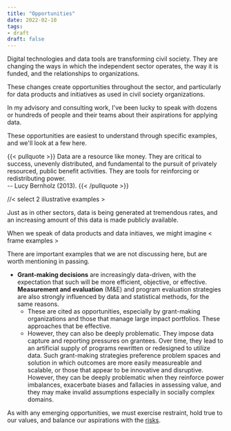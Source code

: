 ```yaml
---
title: "Opportunities"
date: 2022-02-10
tags:
- draft
draft: false
---
```


Digital technologies and data tools are transforming civil society. They are changing the ways in which the independent sector operates, the way it is funded, and the relationships to organizations. 

These changes create opportunities throughout the sector, and particularly for data products and initiatives as used in civil society organizations.

In my advisory and consulting work, I've been lucky to speak with dozens or hundreds of people and their teams about their aspirations for applying data. 

These opportunities are easiest to understand through specific examples, and we'll look at a few here. 

{{< pullquote >}}
Data are a resource like money. They are critical to success, unevenly distributed, and fundamental to the pursuit of privately resourced, public benefit activities. They are tools for reinforcing or redistributing power. <br /> -- Lucy Bernholz (2013). 
{{< /pullquote >}}

//< select 2 illustrative examples >

Just as in other sectors, data is being generated at tremendous rates, and an increasing amount of this data is made publicly available. 

When we speak of data products and data initiaves, we might imagine < frame examples >

There are important examples that we are not discussing here, but are worth mentioning in passing. 
* **Grant-making decisions** are increasingly data-driven, with the expectation that such will be more efficient, objective, or effective. **Measurement and evaluation** (M&E) and program evaluation strategies are also strongly influenced by data and statistical methods, for the same reasons. 
  * These are cited as opportunities, especially by grant-making organizations and those that manage large impact portfolios. These approaches that be effective. 
  * However, they can also be deeply problematic. They impose data capture and reporting pressures on grantees. Over time, they lead to an artificial supply of programs rewritten or redesigned to utilize data. Such grant-making strategies preference problem spaces and solution in which outcomes are more easily measureable and scalable, or those that appear to be innovative and disruptive. 
However, they can be deeply problematic when they reinforce power imbalances, exacerbate biases and fallacies in assessing value, and they may make invalid assumptions especially in socially complex domains. 

As with any emerging opportunities, we must exercise restraint, hold true to our values, and balance our aspirations with the [risks](challenges.md).

